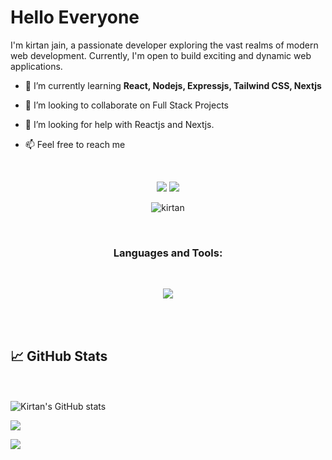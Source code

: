 # Hello Everyone

I'm kirtan jain, a passionate developer exploring the vast realms of modern web development. Currently, I'm open to build exciting and dynamic web applications.

- 🌱 I’m currently learning **React, Nodejs, Expressjs, Tailwind CSS, Nextjs**

- 👯 I’m looking to collaborate on Full Stack Projects

- 🤝 I’m looking for help with Reactjs and Nextjs.

- 📫 Feel free to reach me

<br>
<p align="center">
<a href="https://www.linkedin.com/in/kirtan-jain-aa2412208/"><img src="https://img.shields.io/badge/linkedin-0A66C2?style=for-the-badge&logo=linkedin&logoColor=white"></a>
<a href="https://www.instagram.com/kirtan_14/"><img src="https://img.shields.io/badge/-Instagram-blue?style=for-the-badge&logo=instagram&logoColor=pink"></a>
</p>

<p align="center"> <img src="https://komarev.com/ghpvc/?username=Kirtann&label=Profile%20views&color=0e75b6&style=flat" alt="kirtan" /> </p>
<br>

<h3 align="center">Languages and Tools:</h3><br>
<p align="center"> 
<img src="https://skillicons.dev/icons?i=angular,bootstrap,c,cpp,cs,css,discord,bots,docker,express,figma,gcp,git,github,githubactions,gitlab,graphql,heroku,html,ai,java,spring,js,jquery,linux,md,mongodb,netlify,nextjs,nginx,nodejs,postgres,postman,powershell,py,react,redis,regex,replit,sqlite,mysql,stackoverflow,svg,tailwind,twitter,ts,vite,webpack&perline=8&theme=dark" />
</p><br><br>

## 📈 GitHub Stats

</br></br>
![Kirtan's GitHub stats](https://github-readme-stats.vercel.app/api?username=kirtann&show_icons=true&theme=dark)  

![](https://github-readme-streak-stats.herokuapp.com/?user=kirtann&theme=dark&hide_border=false&fork=true)  

![](https://github-readme-stats.vercel.app/api/top-langs/?username=kirtann&theme=dark&hide_border=false&include_all_commits=true&count_private=true&layout=compact)

